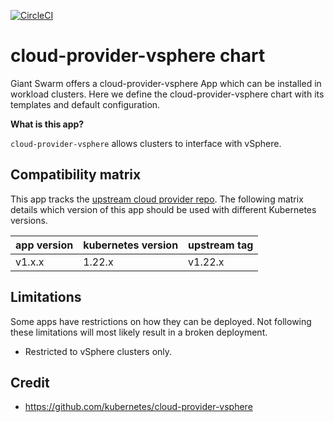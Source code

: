 [![CircleCI](https://circleci.com/gh/giantswarm/cloud-provider-vsphere-app-app.svg?style=shield)](https://circleci.com/gh/giantswarm/cloud-provider-vsphere-app-app)

# cloud-provider-vsphere chart

Giant Swarm offers a cloud-provider-vsphere App which can be installed in workload clusters.
Here we define the cloud-provider-vsphere chart with its templates and default configuration.

**What is this app?**

`cloud-provider-vsphere` allows clusters to interface with vSphere.

## Compatibility matrix

This app tracks the [upstream cloud provider repo](https://github.com/kubernetes/cloud-provider-vsphere). The following matrix
details which version of this app should be used with different Kubernetes versions.

| app version | kubernetes version | upstream tag |
| ----------- | ------------------ | ------------ |
| v1.x.x      | 1.22.x             | v1.22.x      |

## Limitations

Some apps have restrictions on how they can be deployed.
Not following these limitations will most likely result in a broken deployment.

* Restricted to vSphere clusters only.

## Credit

* https://github.com/kubernetes/cloud-provider-vsphere
